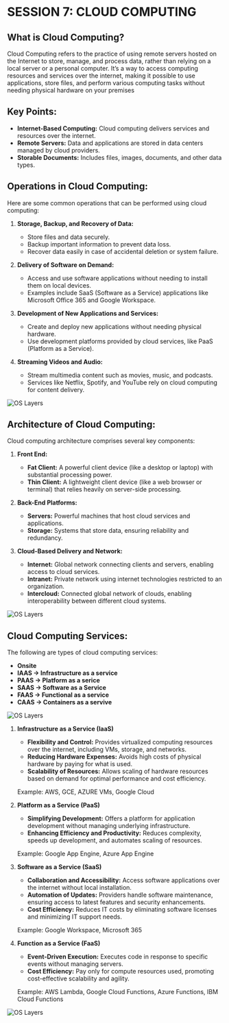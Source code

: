 # SESSION 7: CLOUD COMPUTING

## What is Cloud Computing?
Cloud Computing refers to the practice of using remote servers hosted on the Internet to store, manage, and process data, rather than relying on a local server or a personal computer. It’s a way to access computing resources and services over the internet, making it possible to use applications, store files, and perform various computing tasks without needing physical hardware on your premises

## Key Points:
- **Internet-Based Computing:** Cloud computing delivers services and resources over the internet.
- **Remote Servers:** Data and applications are stored in data centers managed by cloud providers.
- **Storable Documents:** Includes files, images, documents, and other data types.

## Operations in Cloud Computing:
Here are some common operations that can be performed using cloud computing:

1. **Storage, Backup, and Recovery of Data:**
   - Store files and data securely.
   - Backup important information to prevent data loss.
   - Recover data easily in case of accidental deletion or system failure.

2. **Delivery of Software on Demand:**
   - Access and use software applications without needing to install them on local devices.
   - Examples include SaaS (Software as a Service) applications like Microsoft Office 365 and Google Workspace.

3. **Development of New Applications and Services:**
   - Create and deploy new applications without needing physical hardware.
   - Use development platforms provided by cloud services, like PaaS (Platform as a Service).

4. **Streaming Videos and Audio:**
   - Stream multimedia content such as movies, music, and podcasts.
   - Services like Netflix, Spotify, and YouTube rely on cloud computing for content delivery.

![OS Layers](https://raw.github.com/karthikeya03/IMAGES/JustMain/7.1.jpg)

## Architecture of Cloud Computing:
Cloud computing architecture comprises several key components:

1. **Front End:**
   - **Fat Client:** A powerful client device (like a desktop or laptop) with substantial processing power.
   - **Thin Client:** A lightweight client device (like a web browser or terminal) that relies heavily on server-side processing.

2. **Back-End Platforms:**
   - **Servers:** Powerful machines that host cloud services and applications.
   - **Storage:** Systems that store data, ensuring reliability and redundancy.

3. **Cloud-Based Delivery and Network:**
   - **Internet:** Global network connecting clients and servers, enabling access to cloud services.
   - **Intranet:** Private network using internet technologies restricted to an organization.
   - **Intercloud:** Connected global network of clouds, enabling interoperability between different cloud systems.

![OS Layers](https://raw.github.com/karthikeya03/IMAGES/JustMain/7.2.png)

## Cloud Computing Services:
The following are types of cloud computing services:

- **Onsite**
- **IAAS → Infrastructure as a service**
- **PAAS → Platform as a serice**
- **SAAS → Software as a Service**
- **FAAS → Functional as a service**
- **CAAS → Containers as a servive**


![OS Layers](https://raw.github.com/karthikeya03/IMAGES/JustMain/7.3.jpg)

1. **Infrastructure as a Service (IaaS)**
   - **Flexibility and Control:** Provides virtualized computing resources over the internet, including VMs, storage, and networks.
   - **Reducing Hardware Expenses:** Avoids high costs of physical hardware by paying for what is used.
   - **Scalability of Resources:** Allows scaling of hardware resources based on demand for optimal performance and cost efficiency.

   Example: AWS, GCE, AZURE VMs, Google Cloud

2. **Platform as a Service (PaaS)**
   - **Simplifying Development:** Offers a platform for application development without managing underlying infrastructure.
   - **Enhancing Efficiency and Productivity:** Reduces complexity, speeds up development, and automates scaling of resources.
   
   Example: Google App Engine, Azure App Engine

3. **Software as a Service (SaaS)**
   - **Collaboration and Accessibility:** Access software applications over the internet without local installation.
   - **Automation of Updates:** Providers handle software maintenance, ensuring access to latest features and security enhancements.
   - **Cost Efficiency:** Reduces IT costs by eliminating software licenses and minimizing IT support needs.
   
   Example: Google Workspace, Microsoft 365

4. **Function as a Service (FaaS)**
   - **Event-Driven Execution:** Executes code in response to specific events without managing servers.
   - **Cost Efficiency:** Pay only for compute resources used, promoting cost-effective scalability and agility.
   
   Example: AWS Lambda, Google Cloud Functions, Azure Functions, IBM Cloud Functions

![OS Layers](https://raw.github.com/karthikeya03/IMAGES/JustMain/7.4.png)
